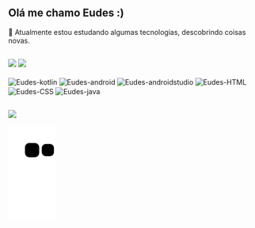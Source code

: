 ## Olá me chamo Eudes :)
🔭 Atualmente estou estudando algumas tecnologias, descobrindo coisas novas.

##

<div>
  <img height=130cm src="https://github-readme-stats.vercel.app/api?username=eudesps&show_icons=true&theme=cobalt"/>
  <img height=130cm src="https://github-readme-stats.vercel.app/api/top-langs/?username=eudesps&layout=compact&theme=cobalt"/>
</div>
<div style="display: inline_block"><br>
  <img align="center" alt="Eudes-kotlin" height="30" width="40" src="https://cdn.jsdelivr.net/gh/devicons/devicon@latest/icons/kotlin/kotlin-plain.svg">
  <img align="center" alt="Eudes-android" height="30" width="40" src="https://cdn.jsdelivr.net/gh/devicons/devicon@latest/icons/android/android-plain.svg">
  <img align="center" alt="Eudes-androidstudio" height="30" width="40" src="https://cdn.jsdelivr.net/gh/devicons/devicon@latest/icons/androidstudio/androidstudio-plain.svg">
  <img align="center" alt="Eudes-HTML" height="30" width="40" src="https://cdn.jsdelivr.net/gh/devicons/devicon@latest/icons/html5/html5-plain.svg">
  <img align="center" alt="Eudes-CSS" height="30" width="40" src="https://cdn.jsdelivr.net/gh/devicons/devicon@latest/icons/css3/css3-plain.svg">
  <img align="center" alt="Eudes-java" height="30" width="40" src="https://cdn.jsdelivr.net/gh/devicons/devicon@latest/icons/java/java-plain.svg">
</div>

##

<div> 
  <a href="www.linkedin.com/in/josé-eudes-1859b7214" target="_blank"><img src="https://img.shields.io/badge/-LinkedIn-%230077B5?style=for-the-badge&logo=linkedin&logoColor=white" target="_blank"></a> 
</div>

![snake gif](https://github.com/eudesps/eudesps/blob/output/github-contribution-grid-snake.svg)
<!--
![Anurag's GitHub stats](https://github-readme-stats.vercel.app/api?username=eudesps&show_icons=true&theme=cobalt)
![Top Langs](https://github-readme-stats.vercel.app/api/top-langs/?username=eudesps&layout=compact)

**Eudesps/eudesps** is a ✨ _special_ ✨ repository because its `README.md` (this file) appears on your GitHub profile.

Here are some ideas to get you started:

- 🔭 I’m currently working on ...
- 🌱 I’m currently learning ...
- 👯 I’m looking to collaborate on ...
- 🤔 I’m looking for help with ...
- 💬 Ask me about ...
- 📫 How to reach me: ...
- 😄 Pronouns: ...
- ⚡ Fun fact: ...
-->

